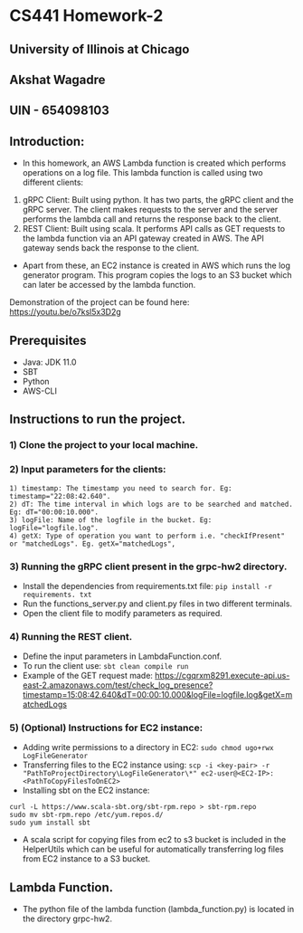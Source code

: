 # CS441 Homework-2
## University of Illinois at Chicago
## Akshat Wagadre
## UIN - 654098103

## Introduction:
* In this homework, an AWS Lambda function is created which performs operations on a log file. This lambda function is called using two different clients:
1) gRPC Client: Built using python. It has two parts, the gRPC client and the gRPC server. 
The client makes requests to the server and the server performs the lambda call and returns the response back to the client.
2) REST Client: Built using scala. It performs API calls as GET requests to the lambda function via an API gateway created in AWS. The API gateway sends back
the response to the client.
* Apart from these, an EC2 instance is created in AWS which runs the log generator program. This program copies the logs to an S3 bucket which can later be 
accessed by the lambda function.

Demonstration of the project can be found here: https://youtu.be/o7ksl5x3D2g

## Prerequisites
* Java: JDK 11.0
* SBT
* Python
* AWS-CLI

## Instructions to run the project.
### 1) Clone the project to your local machine.
### 2) Input parameters for the clients:
```
1) timestamp: The timestamp you need to search for. Eg: timestamp="22:08:42.640".
2) dT: The time interval in which logs are to be searched and matched. Eg: dT="00:00:10.000".
3) logFile: Name of the logfile in the bucket. Eg: logFile="logfile.log".
4) getX: Type of operation you want to perform i.e. "checkIfPresent" or "matchedLogs". Eg. getX="matchedLogs",
```

### 3) Running the gRPC client present in the grpc-hw2 directory.
* Install the dependencies from requirements.txt file: 
`pip install -r requirements. txt`
* Run the functions_server.py and client.py files in two different terminals.
* Open the client file to modify parameters as required.

### 4) Running the REST client.
* Define the input parameters in LambdaFunction.conf.
* To run the client use: `sbt clean compile run`
* Example of the GET request made: 
https://cgqrxm8291.execute-api.us-east-2.amazonaws.com/test/check_log_presence?timestamp=15:08:42.640&dT=00:00:10.000&logFile=logfile.log&getX=matchedLogs

### 5) (Optional) Instructions for EC2 instance:
* Adding write permissions to a directory in EC2: `sudo chmod ugo+rwx LogFileGenerator`
* Transferring files to the EC2 instance using:
`scp -i <key-pair> -r "PathToProjectDirectory\LogFileGenerator\*" ec2-user@<EC2-IP>:<PathToCopyFilesToOnEC2>`
* Installing sbt on the EC2 instance:
```
curl -L https://www.scala-sbt.org/sbt-rpm.repo > sbt-rpm.repo
sudo mv sbt-rpm.repo /etc/yum.repos.d/
sudo yum install sbt
```
* A scala script for copying files from ec2 to s3 bucket is included in the HelperUtils which can be useful for automatically transferring log files from EC2 instance to a S3 bucket.

## Lambda Function.
* The python file of the lambda function (lambda_function.py) is located in the directory grpc-hw2.
